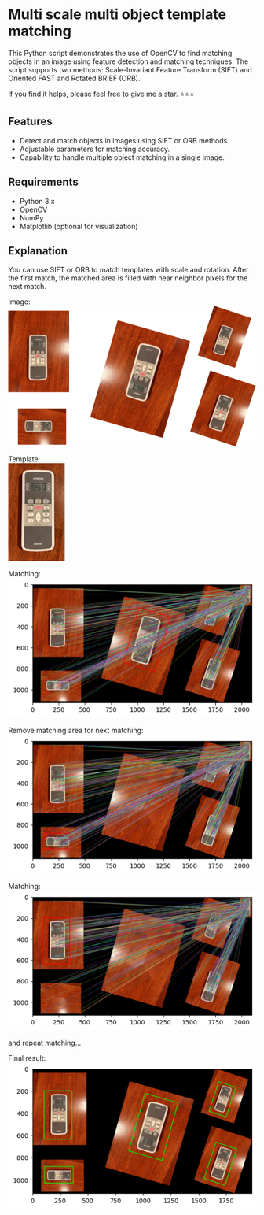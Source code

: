 # Multi scale multi object template matching

This Python script demonstrates the use of OpenCV to find matching objects in an image using feature detection and matching techniques. The script supports two methods: Scale-Invariant Feature Transform (SIFT) and Oriented FAST and Rotated BRIEF (ORB).

If you find it helps, please feel free to give me a star. ⭐⭐⭐


## Features

- Detect and match objects in images using SIFT or ORB methods.
- Adjustable parameters for matching accuracy.
- Capability to handle multiple object matching in a single image.

## Requirements

- Python 3.x
- OpenCV
- NumPy
- Matplotlib (optional for visualization)

## Explanation

You can use SIFT or ORB to match templates with scale and rotation. After the first match, the matched area is filled with near neighbor pixels for the next match.


Image:  
![Alt text](i_remoter.png)  


Template:  
![Alt text](t_remoter.png)  

Matching:
![Alt text](results/iter1.png)

Remove matching area for next matching:  
![Alt text](results/iter1_.png)

Matching:
![Alt text](results/iter2.png)

and repeat matching...

Final result:  
![Alt text](results/output.png)  
